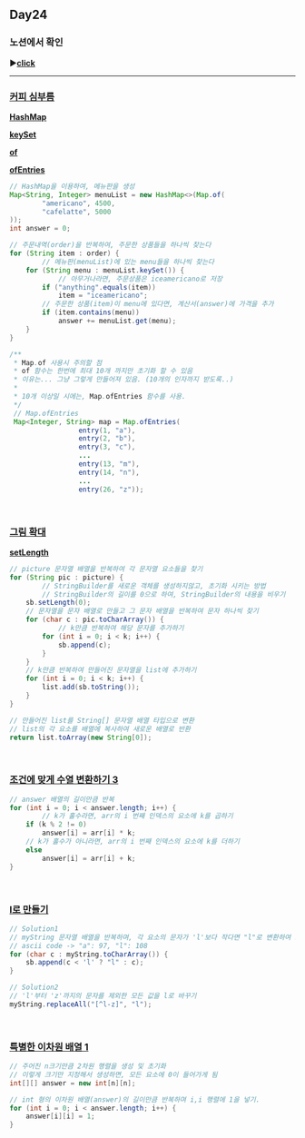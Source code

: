 ## Day24
### 노션에서 확인
▶️[**click**](https://gipark181.notion.site/Day24-2024-08-09-317322920c314eeda25d21cd27af1a18?pvs=4)
<br/>
<hr/>

### [**커피 심부름**](https://school.programmers.co.kr/learn/courses/30/lessons/181837)

[**HashMap**](https://docs.oracle.com/en%2Fjava%2Fjavase%2F11%2Fdocs%2Fapi%2F%2F/java.base/java/util/HashMap.html)

[**keySet**](https://docs.oracle.com/en%2Fjava%2Fjavase%2F11%2Fdocs%2Fapi%2F%2F/java.base/java/util/HashMap.html#keySet())

[**of**](https://docs.oracle.com/javase/9/docs/api/java/util/Map.html#of-K-V-K-V-)

[**ofEntries**](https://docs.oracle.com/javase/9/docs/api/java/util/Map.html#ofEntries-java.util.Map.Entry...-)

```java
// HashMap을 이용하여, 메뉴판을 생성
Map<String, Integer> menuList = new HashMap<>(Map.of(
        "americano", 4500,
        "cafelatte", 5000
));
int answer = 0;

// 주문내역(order)을 반복하여, 주문한 상품들을 하나씩 찾는다
for (String item : order) {
		// 메뉴판(menuList)에 있는 menu들을 하나씩 찾는다
    for (String menu : menuList.keySet()) {
		    // 아무거나라면, 주문상품은 iceamericano로 저장
        if ("anything".equals(item))
            item = "iceamericano";
        // 주문한 상품(item)이 menu에 있다면, 계산서(answer)에 가격을 추가
        if (item.contains(menu))
            answer += menuList.get(menu);
    }
}

/**
 * Map.of 사용시 주의할 점
 * of 함수는 한번에 최대 10개 까지만 초기화 할 수 있음
 * 이유는... 그냥 그렇게 만들어져 있음. (10개의 인자까지 받도록..)
 *
 * 10개 이상일 시에는, Map.ofEntries 함수를 사용.
 */
 // Map.ofEntries
 Map<Integer, String> map = Map.ofEntries(
				 entry(1, "a"),
				 entry(2, "b"),
				 entry(3, "c"),
				 ...
				 entry(13, "m"),
				 entry(14, "n"),
				 ...
				 entry(26, "z"));
```
<br/>

### [**그림 확대**](https://school.programmers.co.kr/learn/courses/30/lessons/181836)

[**setLength**](https://docs.oracle.com/javase/8/docs/api/java/lang/StringBuilder.html#setLength-int-)

```java
// picture 문자열 배열을 반복하여 각 문자열 요소들을 찾기
for (String pic : picture) {
		// StringBuilder를 새로운 객체를 생성하지않고, 초기화 시키는 방법
		// StringBuilder의 길이를 0으로 하여, StringBuilder의 내용을 비우기
    sb.setLength(0);
    // 문자열을 문자 배열로 만들고 그 문자 배열을 반복하여 문자 하나씩 찾기
    for (char c : pic.toCharArray()) {
		    // k만큼 반복하여 해당 문자를 추가하기
        for (int i = 0; i < k; i++) {
            sb.append(c);
        }
    }
    // k만큼 반복하여 만들어진 문자열을 list에 추가하기
    for (int i = 0; i < k; i++) {
        list.add(sb.toString());
    }
}

// 만들어진 list를 String[] 문자열 배열 타입으로 변환
// list의 각 요소를 배열에 복사하여 새로운 배열로 반환
return list.toArray(new String[0]);
```
<br/>

### [**조건에 맞게 수열 변환하기 3**](https://school.programmers.co.kr/learn/courses/30/lessons/181835)

```java
// answer 배열의 길이만큼 반복
for (int i = 0; i < answer.length; i++) {
		// k가 홀수라면, arr의 i 번째 인덱스의 요소에 k를 곱하기
    if (k % 2 != 0)
        answer[i] = arr[i] * k;
    // k가 홀수가 아니라면, arr의 i 번째 인덱스의 요소에 k를 더하기
    else
        answer[i] = arr[i] + k;
}
```
<br/>

### [**l로 만들기**](https://school.programmers.co.kr/learn/courses/30/lessons/181834)

```java
// Solution1
// myString 문자열 배열을 반복하며, 각 요소의 문자가 'l'보다 작다면 "l"로 변환하여 sb에 넣기
// ascii code -> "a": 97, "l": 108
for (char c : myString.toCharArray()) {
    sb.append(c < 'l' ? "l" : c);
}

// Solution2
// 'l'부터 'z'까지의 문자를 제외한 모든 값을 l로 바꾸기
myString.replaceAll("[^l-z]", "l");
```
<br/>

### [**특별한 이차원 배열 1**](https://school.programmers.co.kr/learn/courses/30/lessons/181833)

```java
// 주어진 n크기만큼 2차원 행렬을 생성 및 초기화
// 이렇게 크기만 지정해서 생성하면, 모든 요소에 0이 들어가게 됨
int[][] answer = new int[n][n];

// int 형의 이차원 배열(answer)의 길이만큼 반복하며 i,i 행렬에 1을 넣기.
for (int i = 0; i < answer.length; i++) {
    answer[i][i] = 1;
}
```